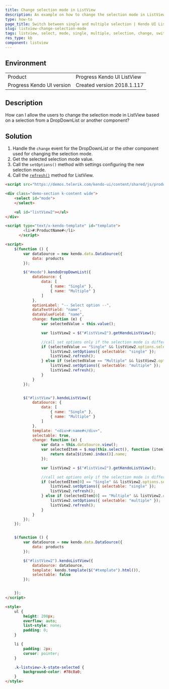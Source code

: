 ```yaml
---
title: Change selection mode in ListView
description: An example on how to change the selection mode in ListView.
type: how-to
page_title: Switch between single and multiple selection | Kendo UI ListView
slug: listview-change-selection-mode
tags: listview, select, mode, single, multiple, selection, change, switch, dynamic, 
res_type: kb
component: listview
---
```


## Environment

<table>
 <tr>
  <td>Product</td>
  <td>Progress Kendo UI ListView</td>
 </tr>
 <tr>
  <td>Progress Kendo UI version</td>
  <td>Created version 2018.1.117</td>
 </tr>
</table>

## Description

How can I allow the users to change the selection mode in ListView based on a selection from a DropDownList or another component?

## Solution

1. Handle the `change` event for the DropDownList or the other component used for changing the selection mode.
1. Get the selected selection mode value.
1. Call the `setOptions()` method with settings configuring the new selection mode.
1. Call the [`refresh()`](https://docs.telerik.com/kendo-ui/api/javascript/ui/listview#methods-refresh) method for ListView.


```html
<script src="https://demos.telerik.com/kendo-ui/content/shared/js/products.js"></script>

<div class="demo-section k-content wide">
    <select id="mode">
    </select>

    <ul id="listView2"></ul>
</div>

<script type="text/x-kendo-template" id="template">
        <li>#:ProductName#</li>
      </script>

<script>
    $(function () {
        var dataSource = new kendo.data.DataSource({
            data: products
        });

        $("#mode").kendoDropDownList({
            dataSource: {
                data: [
                    { name: "Single" },
                    { name: "Multiple" }
                ]
            },
            optionLabel: "-- Select option --",
            dataTextField: "name",
            dataValueField: "name",
            change: function (e) {
                var selectedValue = this.value();

                var listView2 = $("#listView2").getKendoListView();

                //call set options only if the selection mode is different
                if (selectedValue == "Single" && listView2.options.selectable != "single") {
                    listView2.setOptions({ selectable: "single" });
                    listView2.refresh();
                } else if (selectedValue == "Multiple" && listView2.options.selectable != "multiple") {
                    listView2.setOptions({ selectable: "multiple" });
                    listView2.refresh();
                }
            }
        });


        $("#listView").kendoListView({
            dataSource: {
                data: [
                    { name: "Single" },
                    { name: "Multiple" }
                ]
            },
            template: "<div>#:name#</div>",
            selectable: true,
            change: function (e) {
                var data = this.dataSource.view();
                var selectedItem = $.map(this.select(), function (item) {
                    return data[$(item).index()].name;
                });

                var listView2 = $("#listView2").getKendoListView();

                //call set options only if the selection mode is different
                if (selectedItem[0] == "Single" && listView2.options.selectable != "single") {
                    listView2.setOptions({ selectable: "single" });
                    listView2.refresh();
                } else if (selectedItem[0] == "Multiple" && listView2.options.selectable != "multiple") {
                    listView2.setOptions({ selectable: "multiple" });
                    listView2.refresh();
                }
            }
        });
    });


    $(function () {
        var dataSource = new kendo.data.DataSource({
            data: products
        });

        $("#listView2").kendoListView({
            dataSource: dataSource,
            template: kendo.template($("#template").html()),
            selectable: false
        });


    });
</script>

<style>
    ul {
        height: 200px;
        overflow: auto;
        list-style: none;
        padding: 0;
    }

    li {
        padding: 2px;
        cursor: pointer;
    }

    .k-listview>.k-state-selected {
        background-color: #78c8a0;
    }
</style>
```


